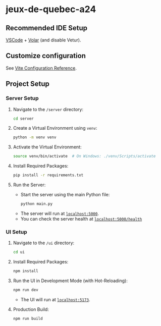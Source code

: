 # jeux-de-quebec-a24

## Recommended IDE Setup

[VSCode](https://code.visualstudio.com/) + [Volar](https://marketplace.visualstudio.com/items?itemName=Vue.volar) (and disable Vetur).

## Customize configuration

See [Vite Configuration Reference](https://vitejs.dev/config/).

## Project Setup

### Server Setup

1. Navigate to the `/server` directory:
     ```bash
     cd server
     ```

2. Create a Virtual Environment using `venv`:
     ```bash
     python -m venv venv
     ```

3. Activate the Virtual Environment:
     ```bash
     source venv/bin/activate  # On Windows: ./venv/Scripts/activate
     ```

4. Install Required Packages:
     ```bash
     pip install -r requirements.txt
     ```

5. Run the Server:
   - Start the server using the main Python file:
     ```bash
     python main.py
     ```
   - The server will run at [`localhost:5000`](http://localhost:5000).
   - You can check the server health at [`localhost:5000/health`](http://localhost:5000/health)
   
### UI Setup

1. Navigate to the `/ui` directory:
     ```bash
     cd ui
     ```

2. Install Required Packages:
     ```bash
     npm install
     ```

3. Run the UI in Development Mode (with Hot-Reloading):
     ```bash
     npm run dev
     ```
     - The UI will run at [`localhost:5173`](http://localhost:5173).

4. Production Build:
     ```bash
     npm run build
     ```
